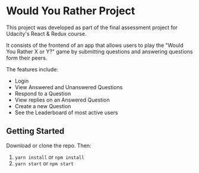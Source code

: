 # Would You Rather Project

This project was developed as part of the final assessment project for Udacity's React & Redux course.

It consists of the frontend of an app that allows users to play the "Would You Rather X or Y?" game by submitting questions and answering questions form their peers. 

The features include:
* Login
* View Answered and Unanswered Questions
* Respond to a Question
* View replies on an Answered Question
* Create a new Question
* See the Leaderboard of most active users

## Getting Started

Download or clone the repo.
Then:
1) `yarn install` or `npm install`
2) `yarn start` or  `npm start`